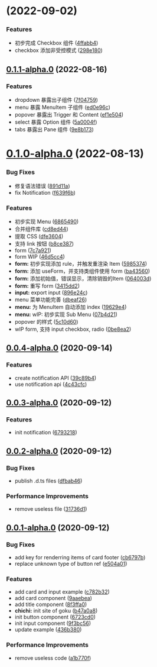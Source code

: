 # [](https://github.com/dragon-ball-p/dragon-ball/compare/v0.1.1-alpha.0...v) (2022-09-02)


### Features

* 初步完成 Checkbox 组件 ([4ffabb4](https://github.com/dragon-ball-p/dragon-ball/commit/4ffabb471661bdc780d5b1b41523e7ede05e2b38))
* checkbox 添加非受控模式 ([298e180](https://github.com/dragon-ball-p/dragon-ball/commit/298e180fa1b9953787412124500c523e52aa4525))



## [0.1.1-alpha.0](https://github.com/dragon-ball-p/dragon-ball/compare/v0.1.0-alpha.0...v0.1.1-alpha.0) (2022-08-16)


### Features

* dropdown 暴露出子组件 ([7f04759](https://github.com/dragon-ball-p/dragon-ball/commit/7f04759fbe90d26765e4a98c2f4c168dfb4fe5e2))
* menu 暴露 MenuItem 子组件 ([ed0e96c](https://github.com/dragon-ball-p/dragon-ball/commit/ed0e96c7b15f4efe87d8741c51f56aadb2c9cda4))
* popover 暴露出 Trigger 和 Content ([ef1e504](https://github.com/dragon-ball-p/dragon-ball/commit/ef1e504931c4ba023650c9ee66ec3c12f1edd717))
* select 暴露 Option 组件 ([5a0004f](https://github.com/dragon-ball-p/dragon-ball/commit/5a0004f048c691a1ad56474d946fea6613e0f8e7))
* tabs 暴露出 Pane 组件 ([9e8b173](https://github.com/dragon-ball-p/dragon-ball/commit/9e8b173a3ca0b3feaa65574c3747aa35026adee3))



# [0.1.0-alpha.0](https://github.com/dragon-ball-p/dragon-ball/compare/v0.0.4-alpha.0...v0.1.0-alpha.0) (2022-08-13)


### Bug Fixes

* 修复语法错误 ([891d11a](https://github.com/dragon-ball-p/dragon-ball/commit/891d11a081b1ab57964a7c3c9cd72421c7678d6f))
* fix Notification ([f639f6b](https://github.com/dragon-ball-p/dragon-ball/commit/f639f6bee86b54069d8df36761cb308906a3cad7))


### Features

* 初步实现 Menu ([6865490](https://github.com/dragon-ball-p/dragon-ball/commit/68654907fe082ceb2409dcb805ac1a79e758e43a))
* 合并组件库 ([cd8ed44](https://github.com/dragon-ball-p/dragon-ball/commit/cd8ed44d99b9345128bbaf37f7a21052fa110fb7))
* 提取 CSS ([dfe3604](https://github.com/dragon-ball-p/dragon-ball/commit/dfe3604d8633730b0ff4dca625c4bf1963de1375))
* 支持 link 按钮 ([b8ce387](https://github.com/dragon-ball-p/dragon-ball/commit/b8ce3875d58cdde59cb503a30ed45940f97d8d11))
* form ([7c7a921](https://github.com/dragon-ball-p/dragon-ball/commit/7c7a9218d6fe8bf9a75bfee95fbfca3853f02504))
* form WIP ([46d5cc4](https://github.com/dragon-ball-p/dragon-ball/commit/46d5cc488f3d88e1c74be62c6a9c36d07e3161c3))
* **form:** 初步实现添加 rule，并触发重渲染 Item ([5985374](https://github.com/dragon-ball-p/dragon-ball/commit/5985374cf2fe171bae15dc013962147d591ab835))
* **form:** 添加 useForm，并支持类组件使用 form ([ba43560](https://github.com/dragon-ball-p/dragon-ball/commit/ba43560e64bf04d1fcb3525fa4e9ab4ac465c886))
* **form:** 添加初始值，错误显示，清除销毁的Item ([064003d](https://github.com/dragon-ball-p/dragon-ball/commit/064003d6035c9cfefcaaba09254f70c547e07b45))
* **form:** 重写 form ([3415dd2](https://github.com/dragon-ball-p/dragon-ball/commit/3415dd2ff1ea007a70dee3ff3e3dec02f535fe69))
* **input:** export input ([896e24c](https://github.com/dragon-ball-p/dragon-ball/commit/896e24c5e76104c3bd8dafe7b4d152748a0db94c))
* menu 菜单功能完善 ([dbeaf26](https://github.com/dragon-ball-p/dragon-ball/commit/dbeaf26a8fc74d448418367635dd8fbeea251ce5))
* **menu:** 为 MenuItem 自动添加 index ([19629e4](https://github.com/dragon-ball-p/dragon-ball/commit/19629e496fc5c8c207d4f1ef92af11b708113028))
* **menu:** wIP: 初步实现 Sub Menu ([07b4d21](https://github.com/dragon-ball-p/dragon-ball/commit/07b4d21a18add2d1929915df9c41b27dd117d52e))
* popover 的样式 ([5c10d60](https://github.com/dragon-ball-p/dragon-ball/commit/5c10d6069fdaacc7f9de1704f694e6411d89b8be))
* wIP form, 支持 input checkbox, radio ([0be8ea2](https://github.com/dragon-ball-p/dragon-ball/commit/0be8ea2dff84c6c81e7104c962c330c292b50275))



## [0.0.4-alpha.0](https://github.com/dragon-ball-p/dragon-ball/compare/v0.0.3-alpha.0...v0.0.4-alpha.0) (2020-09-14)


### Features

* create notification API ([39c89b4](https://github.com/dragon-ball-p/dragon-ball/commit/39c89b4e93fc0f6b24c993186104fd428bccb62a))
* use notification api ([4c43cfc](https://github.com/dragon-ball-p/dragon-ball/commit/4c43cfcd21852ce94dcf6ffa70e9f1bee19888e6))



## [0.0.3-alpha.0](https://github.com/dragon-ball-p/dragon-ball/compare/v0.0.2-alpha.0...v0.0.3-alpha.0) (2020-09-12)


### Features

* init notification ([6793218](https://github.com/dragon-ball-p/dragon-ball/commit/679321864121e3b663ec3b098a3253e7c536083b))



## [0.0.2-alpha.0](https://github.com/dragon-ball-p/dragon-ball/compare/v0.0.1-alpha.0...v0.0.2-alpha.0) (2020-09-12)


### Bug Fixes

* publish .d.ts files ([dfbab46](https://github.com/dragon-ball-p/dragon-ball/commit/dfbab46a262de5966252ef96fc18c2ad5240e27f))


### Performance Improvements

* remove useless file ([31736d1](https://github.com/dragon-ball-p/dragon-ball/commit/31736d17889cd3afa6b003a7fb070e58d5f57060))



## [0.0.1-alpha.0](https://github.com/dragon-ball-p/dragon-ball/compare/6723cd065fa438ea26113bdb8f962840378dab49...v0.0.1-alpha.0) (2020-09-12)


### Bug Fixes

* add key for renderring items of card footer ([cb6797b](https://github.com/dragon-ball-p/dragon-ball/commit/cb6797bbd642313572075d583c7c19fb52d5f54d))
* replace unknown type of button ref ([e504a01](https://github.com/dragon-ball-p/dragon-ball/commit/e504a01ea3cfdf7ae3407a477419084ce4ff70cc))


### Features

* add card and input example ([c782b32](https://github.com/dragon-ball-p/dragon-ball/commit/c782b32de9b8fdbe411b5c9f330e2fa6e2700286))
* add card component ([9aaebea](https://github.com/dragon-ball-p/dragon-ball/commit/9aaebea35651bef88ea14d3ee6ec420200793563))
* add title component ([8f3ffa0](https://github.com/dragon-ball-p/dragon-ball/commit/8f3ffa0bb969fd526a8d6def32bd37d9080ef461))
* **chichi:** init site of goku ([b47a0a8](https://github.com/dragon-ball-p/dragon-ball/commit/b47a0a8dc3738b1409db132cf3c954f46e497ade))
* init button component ([6723cd0](https://github.com/dragon-ball-p/dragon-ball/commit/6723cd065fa438ea26113bdb8f962840378dab49))
* init input component ([9f3bc56](https://github.com/dragon-ball-p/dragon-ball/commit/9f3bc567a4587160bb5f419d91650b559f86798b))
* update example ([436b380](https://github.com/dragon-ball-p/dragon-ball/commit/436b3805f99cc06fe582fa2440cfad81f4676ae0))


### Performance Improvements

* remove useless code ([a1b770f](https://github.com/dragon-ball-p/dragon-ball/commit/a1b770f8974d3f88f11c1aeb9bb97f3792c4a397))



